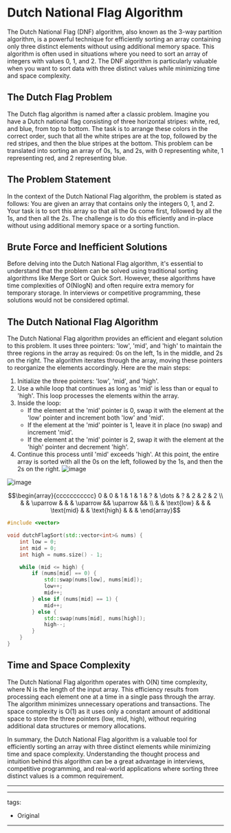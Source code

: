 
# Dutch National Flag Algorithm

The Dutch National Flag (DNF) algorithm, also known as the 3-way partition algorithm, is a powerful technique for efficiently sorting an array containing only three distinct elements without using additional memory space. This algorithm is often used in situations where you need to sort an array of integers with values 0, 1, and 2. The DNF algorithm is particularly valuable when you want to sort data with three distinct values while minimizing time and space complexity.

## The Dutch Flag Problem

The Dutch flag algorithm is named after a classic problem. Imagine you have a Dutch national flag consisting of three horizontal stripes: white, red, and blue, from top to bottom. The task is to arrange these colors in the correct order, such that all the white stripes are at the top, followed by the red stripes, and then the blue stripes at the bottom. This problem can be translated into sorting an array of 0s, 1s, and 2s, with 0 representing white, 1 representing red, and 2 representing blue.

## The Problem Statement

In the context of the Dutch National Flag algorithm, the problem is stated as follows: You are given an array that contains only the integers 0, 1, and 2. Your task is to sort this array so that all the 0s come first, followed by all the 1s, and then all the 2s. The challenge is to do this efficiently and in-place without using additional memory space or a sorting function.

## Brute Force and Inefficient Solutions

Before delving into the Dutch National Flag algorithm, it's essential to understand that the problem can be solved using traditional sorting algorithms like Merge Sort or Quick Sort. However, these algorithms have time complexities of O(NlogN) and often require extra memory for temporary storage. In interviews or competitive programming, these solutions would not be considered optimal.

## The Dutch National Flag Algorithm

The Dutch National Flag algorithm provides an efficient and elegant solution to this problem. It uses three pointers: 'low', 'mid', and 'high' to maintain the three regions in the array as required: 0s on the left, 1s in the middle, and 2s on the right. The algorithm iterates through the array, moving these pointers to reorganize the elements accordingly. Here are the main steps:

1. Initialize the three pointers: 'low', 'mid', and 'high'.
2. Use a while loop that continues as long as 'mid' is less than or equal to 'high'. This loop processes the elements within the array.
3. Inside the loop:
   - If the element at the 'mid' pointer is 0, swap it with the element at the 'low' pointer and increment both 'low' and 'mid'.
   - If the element at the 'mid' pointer is 1, leave it in place (no swap) and increment 'mid'.
   - If the element at the 'mid' pointer is 2, swap it with the element at the 'high' pointer and decrement 'high'.
4. Continue this process until 'mid' exceeds 'high'. At this point, the entire array is sorted with all the 0s on the left, followed by the 1s, and then the 2s on the right.
![image](https://github.com/shimmer12/cp-algorithms/assets/92056170/32906482-4f62-4c51-8d8d-fe6a0e279814)

![image](https://github.com/shimmer12/cp-algorithms/assets/92056170/fc9dc112-5d36-42f2-bb06-4347a371e00c)

$$\begin{array}{ccccccccccc}
  0 & 0 & 1 & 1 & 1 & ? & \dots & ? & 2 & 2 & 2 \\
  & & \uparrow & & & \uparrow && \uparrow && \\
  & & \text{low} & & & \text{mid} & & \text{high} & & &
\end{array}$$


```cpp
#include <vector>

void dutchFlagSort(std::vector<int>& nums) {
    int low = 0;
    int mid = 0;
    int high = nums.size() - 1;

    while (mid <= high) {
        if (nums[mid] == 0) {
            std::swap(nums[low], nums[mid]);
            low++;
            mid++;
        } else if (nums[mid] == 1) {
            mid++;
        } else {
            std::swap(nums[mid], nums[high]);
            high--;
        }
    }
}
```

## Time and Space Complexity

The Dutch National Flag algorithm operates with O(N) time complexity, where N is the length of the input array. This efficiency results from processing each element one at a time in a single pass through the array. The algorithm minimizes unnecessary operations and transactions. The space complexity is O(1) as it uses only a constant amount of additional space to store the three pointers (low, mid, high), without requiring additional data structures or memory allocations.

In summary, the Dutch National Flag algorithm is a valuable tool for efficiently sorting an array with three distinct elements while minimizing time and space complexity. Understanding the thought process and intuition behind this algorithm can be a great advantage in interviews, competitive programming, and real-world applications where sorting three distinct values is a common requirement.

---
---
tags:
  - Original
---
